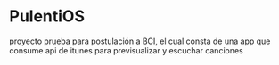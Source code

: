 # PulentiOS
proyecto prueba para postulación a BCI, el cual consta de una app que consume api de itunes para previsualizar y escuchar canciones
